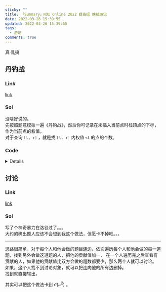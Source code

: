 ```yaml
---
sticky: ""
title: 「Summary」NOI Online 2022 提高组 瞎搞游记
date: 2022-03-26 15:39:55
updated: 2022-03-26 15:39:55
tags:
  - 游记
comments: true
---
```

真·乱搞   
<!-- more -->

## 丹钓战
### Link
[link](https://www.luogu.com.cn/problem/P8251)
### Sol
没啥好说的。   
先按照题意模拟一遍《丹钓战》，然后你可记录在未插入当前点时栈顶点的下标，作为当前点的权值。   
对于查询 `[l, r]` ，就是找 `[l, r]` 内权值 `<l` 的点的个数。
### Code

<details>

```cpp
#include <cstdio>
#include <iostream>
#include <algorithm>
using namespace std;
const int MAXN = 5e5 + 5;
const int MAXLOG = 55;

inline void read(int& x) {
	x = 0; int f = 1;
	char c = getchar();
	while (c < '0' || c > '9') {
		if (c == '-') f = -f;
		c = getchar();
	}
	while (c >= '0' && c <= '9') {
		x = (x << 3) + (x << 1) + (c ^ 48);
		c = getchar();
	}
	x *= f;
}

inline void write(int x) {
	if (x < 0) {
		putchar('-');
		x = -x;
	}
	if (x > 9)
		write(x / 10);
	putchar(x % 10 + '0');
}

int n, m, tp, pre[MAXN];
struct Position { int a, b, ind; } pos[MAXN], st[MAXN];

struct PresidentTree {
	int tot, root[MAXN];
	struct Node { int lch, rch, dat; } s[MAXN * MAXLOG];
	void push_up(int p) { s[p].dat = s[s[p].lch].dat + s[s[p].rch].dat; }
	void update(int& p, int l, int r, int pos, int val) {
		s[++tot] = s[p], p = tot;
		if (l == r) {
			s[p].dat += val;
			return;
		}
		int mid = (l + r) >> 1;
		if (pos <= mid) update(s[p].lch, l, mid, pos, val);
		else update(s[p].rch, mid + 1, r, pos, val);
		push_up(p);
	}
	int query(int p, int l, int r, int ql, int qr) {
		if (l >= ql && r <= qr) return s[p].dat;
		int mid = (l + r) >> 1, res = 0;
		if (ql <= mid) res += query(s[p].lch, l, mid, ql, qr);
		if (qr > mid) res += query(s[p].rch, mid + 1, r, ql, qr);
		return res;
	}
} pret;

int main() {
	
	freopen("stack.in", "r", stdin);
	freopen("stack.out", "w", stdout);

	// scanf("%d %d", &n, &m);
	read(n), read(m);
	for (int i = 1; i <= n; i++) {
		// scanf("%d", &pos[i].a);
		read(pos[i].a);
	}
	for (int i = 1; i <= n; i++) {
		// scanf("%d", &pos[i].b);
		read(pos[i].b);
	}

	// int tot = 0;
	for (int i = 1; i <= n; i++) {
		pos[i].ind = i;
		while (tp && (st[tp].a == pos[i].a || st[tp].b <= pos[i].b)) tp--;
		pre[i] = st[tp].ind;
		st[++tp] = pos[i];
		// if (tp == 1) {
		// 	tot++;
		// }
		// printf("%d ", tot);
	}

	// for (int i = 1; i <= n; i++) {
	// 	printf("%d ", pre[i]);
	// }

	for (int i = 1; i <= n; i++) pret.update(pret.root[i] = pret.root[i - 1], 0, n, pre[i], 1);
	for (int i = 1, l, r; i <= m; i++) {
		// scanf("%d %d", &l, &r);
		read(l), read(r);
		int tmp = pret.query(pret.root[r], 0, n, 0, l - 1) - pret.query(pret.root[l - 1], 0, n, 0, l - 1);
		// printf("%d\n", tmp);
		write(tmp), putchar('\n');
	}

	return 0;
}
```

</details>

## 讨论
### Link
[link](https://www.luogu.com.cn/problem/P8252)
### Sol
写了个神奇暴力在洛谷过了。。。   
大约的确出题人应该不会想到我这个做法，但愿卡不掉吧。。。   

---

思路很简单，对于每个人和他会做的题目连边，依次遍历每个人和他会做的每一道题，找到另外会做这道题的人，把他的贡献值加一， 在一个人遍历完之后查看有贡献的人，如果他的贡献值比双方会做的题数都要少，那么两个人就可以讨论。   
如果，这个人找不到讨论对象，就可以把连向他的所有边删掉。   
找到就直接输出。   

其实可以把这个做法卡到 $\mathcal{O(n^2)}$ 。   
